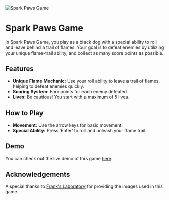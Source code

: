 ![Spark Paws Game](https://repository-images.githubusercontent.com/738712629/ecc905e0-9929-4470-a8a2-552626391c7d)

# Spark Paws Game

In Spark Paws Game, you play as a black dog with a special ability to roll and leave behind a trail of flames. Your goal is to defeat enemies by utilizing your unique flame-trail ability, and collect as many score points as possible.

## Features

-   **Unique Flame Mechanic:** Use your roll ability to leave a trail of flames, helping to defeat enemies quickly.
-   **Scoring System:** Earn points for each enemy defeated.
-   **Lives:** Be cautious! You start with a maximum of 5 lives.

## How to Play

-   **Movement:** Use the arrow keys for basic movement.
-   **Special Ability:** Press 'Enter' to roll and unleash your flame trail.

## Demo

You can check out the live demo of this game [here](https://cengizcinar01.github.io/spark-paws-game/).

## Acknowledgements

A special thanks to [Frank's Laboratory](https://www.youtube.com/Frankslaboratory) for providing the images used in this game.
